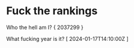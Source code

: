 # Fuck the rankings

Who the hell am I?
{ 2037299 }

What fucking year is it?
[ 2024-01-17T14:10:00Z ]
